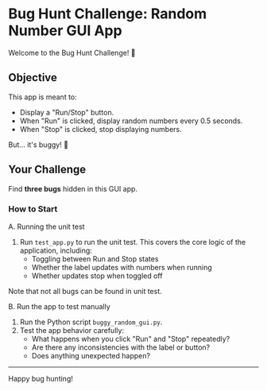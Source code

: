 # Bug Hunt Challenge: Random Number GUI App

Welcome to the Bug Hunt Challenge! 🐞

## Objective

This app is meant to:
- Display a "Run/Stop" button.
- When "Run" is clicked, display random numbers every 0.5 seconds.
- When "Stop" is clicked, stop displaying numbers.

But... it's buggy! 🔧

## Your Challenge

Find **three bugs** hidden in this GUI app.

### How to Start
A. Running the unit test
1. Run `test_app.py` to run the unit test. This covers the core logic of the application, including:
   - Toggling between Run and Stop states
   - Whether the label updates with numbers when running
   - Whether updates stop when toggled off
   
Note that not all bugs can be found in unit test.

B. Run the app to test manually
1. Run the Python script `buggy_random_gui.py`.
2. Test the app behavior carefully:
   - What happens when you click "Run" and "Stop" repeatedly?
   - Are there any inconsistencies with the label or button?
   - Does anything unexpected happen?

---

Happy bug hunting!
